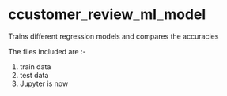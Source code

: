 # ccustomer_review_ml_model
Trains different regression models and compares the accuracies

The files included are :-
1. train data
2. test data
3. Jupyter is now
